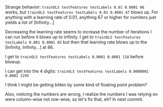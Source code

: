 Strange behavior: `trainOLS testFeatures testLabels 0.01 0.0001 66` works, but `trainOLS testFeatures testLabels 0.01 0.0001 67` blows up.  For anything with a learning rate of 0.01, anything 67 or higher for numiters just yields a list of [Infinity...]

Decreasing the learning rate seems to increase the number of iterations I can run before it blows up to infinity.  I get to `trainOLS testFeatures testLabels 0.001 0.0001 85` but then that learning rate blows up to the [Infinity, Infinity...] at 86. 

I get to `trainOLS testFeatures testLabels 0.0001 0.0001 118` before blowup.

I can get into the 4 digits: `trainOLS testFeatures testLabels 0.0000001 0.0001 2295`

I think I might be getting bitten by some kind of floating point problem?  

Also, noticing the numbers are wrong, I realize the numbers I was relying on were column-wise not row-wise, so let's fix that, eh?  In next commit.


